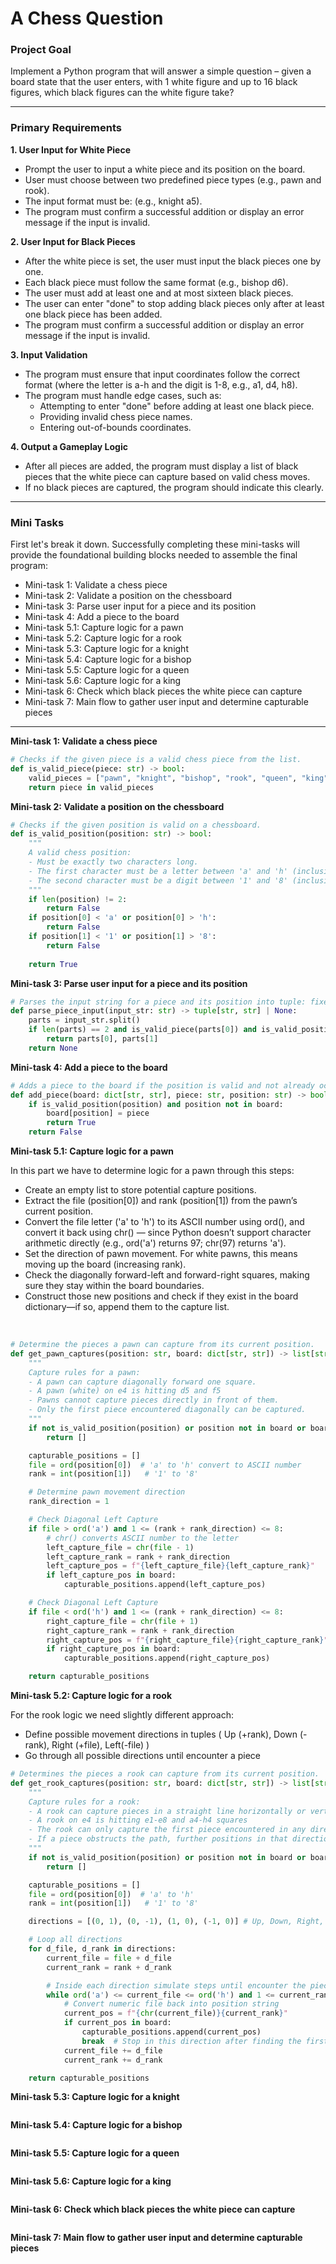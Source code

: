 # A Chess Question

### Project Goal

Implement a Python program that will answer a simple question – given a board state that the user enters, with 1 white figure and up to 16 black figures, which black figures can the white figure take?

---

### Primary Requirements

**1. User Input for White Piece**  
- Prompt the user to input a white piece and its position on the board.  
- User must choose between two predefined piece types (e.g., pawn and rook).  
- The input format must be: (e.g., knight a5).  
- The program must confirm a successful addition or display an error message if the input is invalid.  
   
**2. User Input for Black Pieces** 
- After the white piece is set, the user must input the black pieces one by one.  
- Each black piece must follow the same format (e.g., bishop d6).   
- The user must add at least one and at most sixteen black pieces.  
- The user can enter "done" to stop adding black pieces only after at least one black piece has been added.  
- The program must confirm a successful addition or display an error message if the input is invalid.  
   
**3. Input Validation**  
- The program must ensure that input coordinates follow the correct format (where the letter is a-h and the digit is 1-8, e.g., a1, d4, h8).  
- The program must handle edge cases, such as:
   -    Attempting to enter "done" before adding at least one black piece.
   -    Providing invalid chess piece names.
   -    Entering out-of-bounds coordinates.  

**4. Output a Gameplay Logic**
- After all pieces are added, the program must display a list of black pieces that the white piece can capture based on valid chess moves.  
- If no black pieces are captured, the program should indicate this clearly.  

---

### Mini Tasks

First let's break it down. Successfully completing these mini-tasks will provide the foundational building blocks needed to assemble the final program:

- Mini-task 1: Validate a chess piece
- Mini-task 2: Validate a position on the chessboard
- Mini-task 3: Parse user input for a piece and its position
- Mini-task 4: Add a piece to the board
- Mini-task 5.1: Capture logic for a pawn
- Mini-task 5.2: Capture logic for a rook
- Mini-task 5.3: Capture logic for a knight
- Mini-task 5.4: Capture logic for a bishop
- Mini-task 5.5: Capture logic for a queen
- Mini-task 5.6: Capture logic for a king
- Mini-task 6: Check which black pieces the white piece can capture
- Mini-task 7: Main flow to gather user input and determine capturable pieces

---

**Mini-task 1: Validate a chess piece**

```python
# Checks if the given piece is a valid chess piece from the list.
def is_valid_piece(piece: str) -> bool:
    valid_pieces = ["pawn", "knight", "bishop", "rook", "queen", "king"]
    return piece in valid_pieces
```

**Mini-task 2: Validate a position on the chessboard**

```python
# Checks if the given position is valid on a chessboard.
def is_valid_position(position: str) -> bool:
    """
    A valid chess position:
    - Must be exactly two characters long.
    - The first character must be a letter between 'a' and 'h' (inclusive).
    - The second character must be a digit between '1' and '8' (inclusive).
    """
    if len(position) != 2:
        return False
    if position[0] < 'a' or position[0] > 'h':
        return False    
    if position[1] < '1' or position[1] > '8':
        return False
    
    return True
```

**Mini-task 3: Parse user input for a piece and its position**

```python
# Parses the input string for a piece and its position into tuple: fixed size, ordered collection.
def parse_piece_input(input_str: str) -> tuple[str, str] | None:
    parts = input_str.split()
    if len(parts) == 2 and is_valid_piece(parts[0]) and is_valid_position(parts[1]):
        return parts[0], parts[1]
    return None
```

**Mini-task 4: Add a piece to the board**

```python
# Adds a piece to the board if the position is valid and not already occupied.
def add_piece(board: dict[str, str], piece: str, position: str) -> bool:
    if is_valid_position(position) and position not in board:
        board[position] = piece
        return True
    return False
```

**Mini-task 5.1: Capture logic for a pawn**

In this part we have to determine logic for a pawn through this steps:  
- Create an empty list to store potential capture positions.
- Extract the file (position[0]) and rank (position[1]) from the pawn’s current position.
- Convert the file letter ('a' to 'h') to its ASCII number using ord(), and convert it back using chr() — since Python</b>
  doesn’t support character arithmetic directly (e.g., ord('a') returns 97; chr(97) returns 'a').
- Set the direction of pawn movement. For white pawns, this means moving up the board (increasing rank).
- Check the diagonally forward-left and forward-right squares, making sure they stay within the board boundaries.
- Construct those new positions and check if they exist in the board dictionary—if so, append them to the capture list.
</br>

```python
# Determine the pieces a pawn can capture from its current position.
def get_pawn_captures(position: str, board: dict[str, str]) -> list[str]:
    """
    Capture rules for a pawn:
    - A pawn can capture diagonally forward one square.
    - A pawn (white) on e4 is hitting d5 and f5
    - Pawns cannot capture pieces directly in front of them.
    - Only the first piece encountered diagonally can be captured.
    """
    if not is_valid_position(position) or position not in board or board[position] != "pawn":
        return []

    capturable_positions = []
    file = ord(position[0])  # 'a' to 'h' convert to ASCII number
    rank = int(position[1])   # '1' to '8'

    # Determine pawn movement direction
    rank_direction = 1

    # Check Diagonal Left Capture
    if file > ord('a') and 1 <= (rank + rank_direction) <= 8:
        # chr() converts ASCII number to the letter
        left_capture_file = chr(file - 1)
        left_capture_rank = rank + rank_direction
        left_capture_pos = f"{left_capture_file}{left_capture_rank}"
        if left_capture_pos in board:
            capturable_positions.append(left_capture_pos)

    # Check Diagonal Left Capture
    if file < ord('h') and 1 <= (rank + rank_direction) <= 8:
        right_capture_file = chr(file + 1)
        right_capture_rank = rank + rank_direction
        right_capture_pos = f"{right_capture_file}{right_capture_rank}"
        if right_capture_pos in board:
            capturable_positions.append(right_capture_pos)

    return capturable_positions
```

**Mini-task 5.2: Capture logic for a rook**

For the rook logic we need slightly different approach:
- Define possible movement directions in tuples ( Up (+rank), Down (-rank), Right (+file), Left(-file) )
- Go through all possible directions until encounter a piece

```python
# Determines the pieces a rook can capture from its current position.
def get_rook_captures(position: str, board: dict[str, str]) -> list[str]:
    """
    Capture rules for a rook:
    - A rook can capture pieces in a straight line horizontally or vertically.
    - A rook on e4 is hitting e1-e8 and a4-h4 squares
    - The rook can only capture the first piece encountered in any direction.
    - If a piece obstructs the path, further positions in that direction are not reachable.
    """
    if not is_valid_position(position) or position not in board or board[position] != "rook":
        return []

    capturable_positions = []
    file = ord(position[0])  # 'a' to 'h'
    rank = int(position[1])   # '1' to '8'

    directions = [(0, 1), (0, -1), (1, 0), (-1, 0)] # Up, Down, Right, Left

    # Loop all directions
    for d_file, d_rank in directions:
        current_file = file + d_file
        current_rank = rank + d_rank

        # Inside each direction simulate steps until encounter the piece or go off board
        while ord('a') <= current_file <= ord('h') and 1 <= current_rank <= 8:
            # Convert numeric file back into position string
            current_pos = f"{chr(current_file)}{current_rank}"
            if current_pos in board:
                capturable_positions.append(current_pos)
                break  # Stop in this direction after finding the first piece
            current_file += d_file
            current_rank += d_rank

    return capturable_positions
```

**Mini-task 5.3: Capture logic for a knight**

```python
```

**Mini-task 5.4: Capture logic for a bishop**

```python
```

**Mini-task 5.5: Capture logic for a queen**

```python
```

**Mini-task 5.6: Capture logic for a king**

```python
```

**Mini-task 6: Check which black pieces the white piece can capture**

```python
```

**Mini-task 7: Main flow to gather user input and determine capturable pieces**

```python
```


